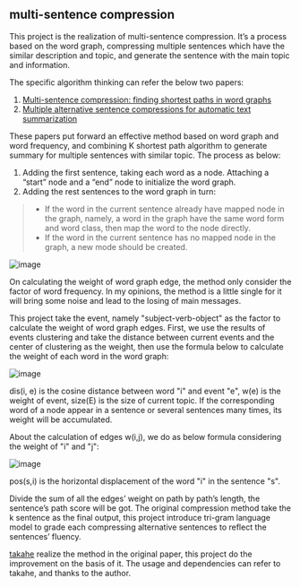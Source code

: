 ## multi-sentence compression

This project is the realization of multi-sentence compression. It’s a process based on the word graph, compressing multiple sentences which have the similar description and topic, and generate the sentence with the main topic and information.

The specific algorithm thinking can refer the below two papers:

1. [Multi-sentence compression: finding shortest paths in word graphs](http://dl.acm.org/citation.cfm?id=1873818)
2. [Multiple alternative sentence compressions for automatic text summarization](http://www.umiacs.umd.edu/~dmzajic/papers/DUC2007.pdf)

These papers put forward an effective method based on word graph and word frequency, and combining K shortest path algorithm to generate summary for multiple sentences with similar topic. The process as below:

1. Adding the first sentence, taking each word as a node. Attaching a “start” node and a “end” node to initialize the word graph.
2. Adding the rest sentences to the word graph in turn:

> - If the word in the current sentence already have mapped node in the graph, namely, a word in the graph have the same word form and word class, then map the word to the node directly.
> - If the word in the current sentence has no mapped node in the graph, a new mode should be created.


![image](https://github.com/procyon-lotor/procyon-lotor.github.io/blob/master/images/2017/wordgraph.png?raw=false)

On calculating the weight of word graph edge, the method only consider the factor of word frequency. In my opinions, the method is a little single for it will bring some noise and lead to the losing of main messages.

This project take the event, namely "subject-verb-object" as the factor to calculate the weight of word graph edges. First, we use the results of events clustering and take the distance between current events and the center of clustering as the weight, then use the formula below to calculate the weight of each word in the word graph:

![image](https://github.com/procyon-lotor/procyon-lotor.github.io/blob/master/images/2017/msc_1.png?raw=false)

dis(i, e) is the cosine distance between word "i" and event "e", w(e) is the weight of event, size(E) is the size of current topic. If the corresponding word of a node appear in a sentence or several sentences many times, its weight will be accumulated.

About the calculation of edges w(i,j), we do as below formula considering the weight of "i" and "j":

![image](https://github.com/procyon-lotor/procyon-lotor.github.io/blob/master/images/2017/msc_2.png?raw=false)

pos(s,i) is the horizontal displacement of the word "i" in the sentence "s".

Divide the sum of all the edges’ weight on path by path’s length, the sentence’s path score will be got. The original compression method take the k sentence as the final output, this project introduce tri-gram language model to grade each compressing alternative sentences to reflect the sentences’ fluency.

[takahe](https://github.com/boudinfl/takahe) realize the method in the original paper, this project do the improvement on the basis of it. The usage and dependencies can refer to takahe, and thanks to the author.
